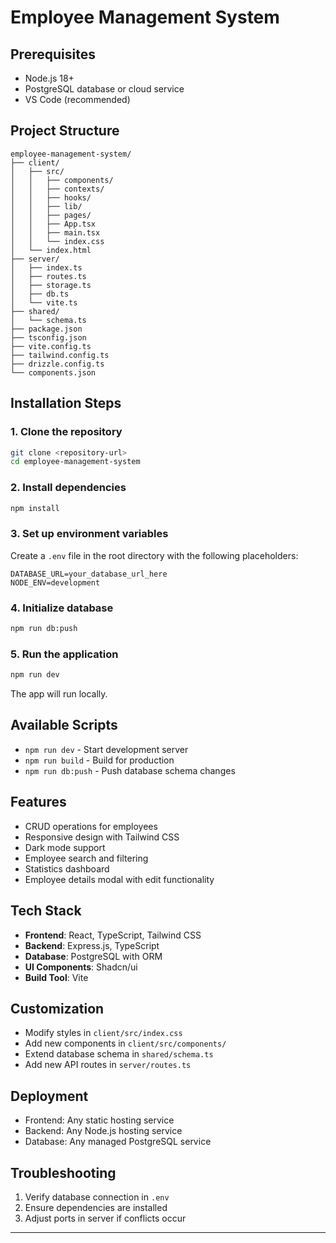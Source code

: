 # Employee Management System

## Prerequisites

* Node.js 18+
* PostgreSQL database or cloud service
* VS Code (recommended)

## Project Structure

```
employee-management-system/
├── client/
│   ├── src/
│   │   ├── components/
│   │   ├── contexts/
│   │   ├── hooks/
│   │   ├── lib/
│   │   ├── pages/
│   │   ├── App.tsx
│   │   ├── main.tsx
│   │   └── index.css
│   └── index.html
├── server/
│   ├── index.ts
│   ├── routes.ts
│   ├── storage.ts
│   ├── db.ts
│   └── vite.ts
├── shared/
│   └── schema.ts
├── package.json
├── tsconfig.json
├── vite.config.ts
├── tailwind.config.ts
├── drizzle.config.ts
└── components.json
```

## Installation Steps

### 1. Clone the repository

```bash
git clone <repository-url>
cd employee-management-system
```

### 2. Install dependencies

```bash
npm install
```

### 3. Set up environment variables

Create a `.env` file in the root directory with the following placeholders:

```env
DATABASE_URL=your_database_url_here
NODE_ENV=development
```

### 4. Initialize database

```bash
npm run db:push
```

### 5. Run the application

```bash
npm run dev
```

The app will run locally.

## Available Scripts

* `npm run dev` - Start development server
* `npm run build` - Build for production
* `npm run db:push` - Push database schema changes

## Features

* CRUD operations for employees
* Responsive design with Tailwind CSS
* Dark mode support
* Employee search and filtering
* Statistics dashboard
* Employee details modal with edit functionality

## Tech Stack

* **Frontend**: React, TypeScript, Tailwind CSS
* **Backend**: Express.js, TypeScript
* **Database**: PostgreSQL with ORM
* **UI Components**: Shadcn/ui
* **Build Tool**: Vite

## Customization

* Modify styles in `client/src/index.css`
* Add new components in `client/src/components/`
* Extend database schema in `shared/schema.ts`
* Add new API routes in `server/routes.ts`

## Deployment

* Frontend: Any static hosting service
* Backend: Any Node.js hosting service
* Database: Any managed PostgreSQL service

## Troubleshooting

1. Verify database connection in `.env`
2. Ensure dependencies are installed
3. Adjust ports in server if conflicts occur

---
